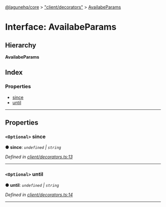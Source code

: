 [@lagunehq/core](../README.md) > ["client/decorators"](../modules/_client_decorators_.md) > [AvailabeParams](../interfaces/_client_decorators_.availabeparams.md)

# Interface: AvailabeParams

## Hierarchy

**AvailabeParams**

## Index

### Properties

* [since](_client_decorators_.availabeparams.md#since)
* [until](_client_decorators_.availabeparams.md#until)

---

## Properties

<a id="since"></a>

### `<Optional>` since

**● since**: *`undefined` \| `string`*

*Defined in [client/decorators.ts:13](https://github.com/lagunehq/core/blob/35e3f58/src/client/decorators.ts#L13)*

___
<a id="until"></a>

### `<Optional>` until

**● until**: *`undefined` \| `string`*

*Defined in [client/decorators.ts:14](https://github.com/lagunehq/core/blob/35e3f58/src/client/decorators.ts#L14)*

___

